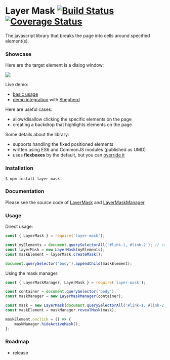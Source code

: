 Layer Mask [![Build Status](https://travis-ci.org/cawabunga/layer-mask.svg?branch=master)](https://travis-ci.org/cawabunga/layer-mask) [![Coverage Status](https://coveralls.io/repos/cawabunga/layer-mask/badge.svg?branch=master)](https://coveralls.io/r/cawabunga/layer-mask?branch=master)
===

The javascript library that breaks the page into cells around specified element(s).

### Showcase
Here are the target element is a dialog window:

![](https://raw.github.com/cawabunga/layer-mask/master/docs/images/showcase-cells.gif)


Live demo:
- [basic usage](https://cawabunga.github.io/layer-mask/)
- [demo integration](https://cawabunga.github.io/layer-mask/tour.html) with [Shepherd](https://github.com/HubSpot/shepherd)

Here are useful cases: 
- allow/disallow clicking the specific elements on the page
- creating a backdrop that highlights elements on the page

Some details about the library:
- supports handling the fixed positioned elements
- written using ES6 and CommonJS modules (published as UMD)
- uses **flexboxes** by the default, but you can [override it](src/layer-mask.css)

### Installation
`$ npm install layer-mask`

### Documentation
Please see the source code of [LayerMask](src/maskCreators/LayerMask.js) and [LayerMaskManager](src/LayerMaskManager.js).

### Usage
Direct usage:
```javascript
const { LayerMask } = require('layer-mask');

const myElements = document.querySelectorAll('#link-1, #link-2'); // can be passed multiple elements at one time
const layerMask = new LayerMask(myElements);
const maskElement = layerMask.createMask();

document.querySelector('body').appendChild(maskElement);
```

Using the mask manager:
```javascript
const { LayerMaskManager, LayerMask } = require('layer-mask');

const container = document.querySelector('body');
const maskManager = new LayerMaskManager(container);

const mask = new LayerMask(document.querySelectorAll('#link-1, #link-2'));
const maskElement = maskManager.revealMask(mask);

maskElement.onclick = () => {
    maskManager.hideActiveMask();
};
```

### Roadmap
- release
